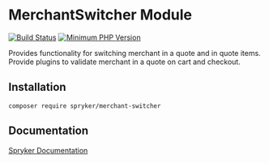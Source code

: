 # MerchantSwitcher Module
[![Build Status](https://travis-ci.org/spryker/merchant-switcher.svg)](https://travis-ci.org/spryker/merchant-switcher)
[![Minimum PHP Version](https://img.shields.io/badge/php-%3E%3D%207.3-8892BF.svg)](https://php.net/)

Provides functionality for switching merchant in a quote and in quote items.
Provide plugins to validate merchant in a quote on cart and checkout.

## Installation

```
composer require spryker/merchant-switcher
```

## Documentation

[Spryker Documentation](https://academy.spryker.com/developing_with_spryker/module_guide/modules.html)
